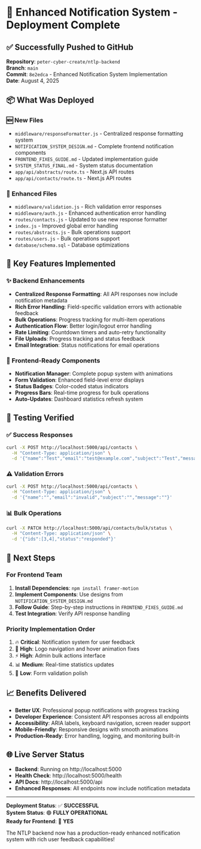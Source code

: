 # 🚀 Enhanced Notification System - Deployment Complete

## ✅ Successfully Pushed to GitHub

**Repository**: `peter-cyber-create/ntlp-backend`  
**Branch**: `main`  
**Commit**: `8e2edca` - Enhanced Notification System Implementation  
**Date**: August 4, 2025  

## 📦 What Was Deployed

### 🆕 New Files
- `middleware/responseFormatter.js` - Centralized response formatting system
- `NOTIFICATION_SYSTEM_DESIGN.md` - Complete frontend notification components
- `FRONTEND_FIXES_GUIDE.md` - Updated implementation guide
- `SYSTEM_STATUS_FINAL.md` - System status documentation
- `app/api/abstracts/route.ts` - Next.js API routes
- `app/api/contacts/route.ts` - Next.js API routes

### 🔧 Enhanced Files
- `middleware/validation.js` - Rich validation error responses
- `middleware/auth.js` - Enhanced authentication error handling
- `routes/contacts.js` - Updated to use new response formatter
- `index.js` - Improved global error handling
- `routes/abstracts.js` - Bulk operations support
- `routes/users.js` - Bulk operations support
- `database/schema.sql` - Database optimizations

## 🎯 Key Features Implemented

### ✨ Backend Enhancements
- **Centralized Response Formatting**: All API responses now include notification metadata
- **Rich Error Handling**: Field-specific validation errors with actionable feedback
- **Bulk Operations**: Progress tracking for multi-item operations
- **Authentication Flow**: Better login/logout error handling
- **Rate Limiting**: Countdown timers and auto-retry functionality
- **File Uploads**: Progress tracking and status feedback
- **Email Integration**: Status notifications for email operations

### 📱 Frontend-Ready Components
- **Notification Manager**: Complete popup system with animations
- **Form Validation**: Enhanced field-level error displays  
- **Status Badges**: Color-coded status indicators
- **Progress Bars**: Real-time progress for bulk operations
- **Auto-Updates**: Dashboard statistics refresh system

## 🧪 Testing Verified

### ✅ Success Responses
```bash
curl -X POST http://localhost:5000/api/contacts \
  -H "Content-Type: application/json" \
  -d '{"name":"Test","email":"test@example.com","subject":"Test","message":"Test"}'
```

### ⚠️ Validation Errors  
```bash
curl -X POST http://localhost:5000/api/contacts \
  -H "Content-Type: application/json" \
  -d '{"name":"","email":"invalid","subject":"","message":""}'
```

### 📊 Bulk Operations
```bash
curl -X PATCH http://localhost:5000/api/contacts/bulk/status \
  -H "Content-Type: application/json" \
  -d '{"ids":[3,4],"status":"responded"}'
```

## 🔄 Next Steps

### For Frontend Team
1. **Install Dependencies**: `npm install framer-motion`
2. **Implement Components**: Use designs from `NOTIFICATION_SYSTEM_DESIGN.md`
3. **Follow Guide**: Step-by-step instructions in `FRONTEND_FIXES_GUIDE.md`
4. **Test Integration**: Verify API response handling

### Priority Implementation Order
1. 🔥 **Critical**: Notification system for user feedback
2. 📱 **High**: Logo navigation and hover animation fixes
3. ⚡ **High**: Admin bulk actions interface
4. 📊 **Medium**: Real-time statistics updates
5. 🎨 **Low**: Form validation polish

## 📈 Benefits Delivered

- **Better UX**: Professional popup notifications with progress tracking
- **Developer Experience**: Consistent API responses across all endpoints  
- **Accessibility**: ARIA labels, keyboard navigation, screen reader support
- **Mobile-Friendly**: Responsive designs with smooth animations
- **Production-Ready**: Error handling, logging, and monitoring built-in

## 🌐 Live Server Status

- **Backend**: Running on http://localhost:5000
- **Health Check**: http://localhost:5000/health
- **API Docs**: http://localhost:5000/api
- **Enhanced Responses**: All endpoints now include notification metadata

---

**Deployment Status**: ✅ **SUCCESSFUL**  
**System Status**: 🟢 **FULLY OPERATIONAL**  
**Ready for Frontend**: 🚀 **YES**

The NTLP backend now has a production-ready enhanced notification system with rich user feedback capabilities!
